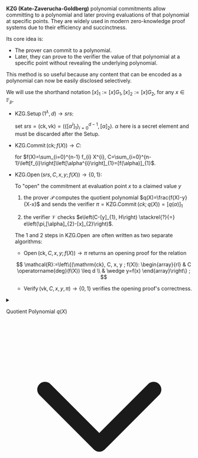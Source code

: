 **KZG (Kate-Zaverucha-Goldberg)** polynomial commitments allow committing to a polynomial and later proving evaluations of that polynomial at specific points. They are widely used in modern zero-knowledge proof systems due to their efficiency and succinctness.

Its core idea is:

- The prover can commit to a polynomial.
- Later, they can prove to the verifier the value of that polynomial at a specific point without revealing the underlying polynomial.

This method is so useful because any content that can be encoded as a polynomial can now be easily disclosed selectively.

We will use the shorthand notation $[x]_{1}:=[x] G_{1},[x]_{2}:=[x] G_{2}$, for any $x \in \mathbb{F}_{p}$.

- $\operatorname{KZG.Setup} \left(1^{\lambda}, d\right) \rightarrow srs$:

  set $srs =(\mathrm{ck}, \mathrm{vk})=\left(\left\{\left[\alpha^{i}\right]_{1}\right\}_{i=0}^{d-1},[\alpha]_{2}\right)$. $\alpha$ here is a secret element and must be discarded after the Setup.

- $\operatorname{KZG.Commit} (\mathrm{ck} ; f(X)) \rightarrow C$:

  for $f(X)=\sum_{i=0}^{n-1} f_{i} X^{i}, C=\sum_{i=0}^{n-1}\left[f_{i}\right]\left[\alpha^{i}\right]_{1}=[f(\alpha)]_{1}$.

- $\operatorname{KZG.Open}(srs, C, x, y ; f(X)) \rightarrow\{0,1\}$:

  To "open" the commitment at evaluation point $x$ to a claimed value $y$

  1. the prover $\mathcal{P}$ computes the quotient polynomial $q(X)=\frac{f(X)-y}{X-x}$ and sends the verifier $\pi=\operatorname{KZG.Commit} (ck; q(X))=[q(\alpha)]_{1}$

  2. the verifier $\mathcal{V}$ checks $e\left(C-[y]_{1}, H\right) \stackrel{?}{=} e\left(\pi,[\alpha]_{2}-[x]_{2}\right)$.

  The 1 and 2 steps in $\operatorname{KZG.Open}$ are often written as two separate algorithms:

  - $\operatorname{Open} (\mathrm{ck}, C, x, y ; f(X)) \rightarrow \pi$ returns an opening proof for the relation

  $$
  \mathcal{R}:=\left\{(\mathrm{ck}, C, x, y ; f(X)): \begin{array}{rl}
  & C \operatorname{deg}(f(X)) \leq d \\
  & \wedge y=f(x)
  \end{array}\right\} ;
  $$

  - $\operatorname{Verify} (\mathrm{vk}, C, x, y, \pi) \rightarrow\{0,1\}$ verifies the opening proof's correctness.

<details class="group w-full max-w-xl rounded-xl border border-gray-300 bg-white p-4 shadow-md transition-all open:shadow-lg open:bg-gray-50">
  <summary class="cursor-pointer list-none text-lg font-semibold text-gray-800 flex items-center justify-between">
    <span>
    
Quotient Polynomial $q(X)$
    
</span>
    <svg class="ml-2 h-5 w-5 transition-transform group-open:rotate-180" fill="none" stroke="currentColor" stroke-width="2"
         viewBox="0 0 24 24">
      <path stroke-linecap="round" stroke-linejoin="round" d="M19 9l-7 7-7-7" />
    </svg>
  </summary>
  <div class="mt-3 text-gray-700 leading-relaxed">

**Goal:**  
Prove that $y = f(z)$ **without revealing** what $f(X)$ is.

**Method:**

- Since $f(z) = y$, this guarantees that $f(X) - y$ is zero at $X = z$.  
  Therefore, $(X - z)$ is a factor of $f(X) - y$.

- We divide $f(X) - y$ by $(X - z)$, and the result is a polynomial of one degree lower, denoted as $q(X)$.

**Example:**

Suppose $f(X) = X^2 + 2X + 1$, and we know $f(1) = 4$, i.e., $y = 4$. Then:

$$
f(X) - y = (X^2 + 2X + 1) - 4 = X^2 + 2X - 3
$$

Now we verify that $f(X) - y$ is zero at $X = 1$:

$$
f(1) - y = (1^2 + 2 \cdot 1 - 3) = 0
$$

So $X = 1$ is a root of $f(X) - y$.

Therefore, we can factor $f(X) - y$ as:

$$
f(X) - y = (X - 1)(X + 3)
$$

In this case, the **quotient polynomial** is:

$$
q(X) = X + 3
$$

  </div>
</details>
